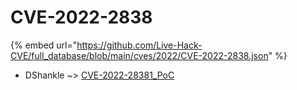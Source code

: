 # CVE-2022-2838
{% embed url="https://github.com/Live-Hack-CVE/full_database/blob/main/cves/2022/CVE-2022-2838.json" %}

* DShankle ~> [CVE-2022-28381_PoC](https://www.alice-snow.ru/2022/database/cve-2022-2838/cve-2022-28381_poc-dshankle)